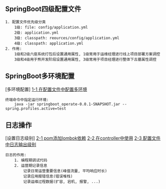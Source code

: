 ## SpringBoot四级配置文件
    1. 配置文件优先级分类
        1级: file: config/application.yml
        2级: application.yml
        3级: classpath: reources/config/application.yml
        4级: classpath: application.yml
    2. 作用: 
        1级和2级六座系统打包后设置通用属性, 1级常用于运维经理进行线上项目部署方案调控
        3级和4级用于熊开发阶段设置通用属性, 3级常用于项目经理进行整体下古墓属性调控
        
## SpringBoot多环境配置
[多环境配置]
    [1-1 在配置文件中配置多环境](../application.yml)
    
    终端命令中指定运行环境:  
        java -jar springboot_operate-0.0.1-SNAPSHOT.jar --spring.profiles.active=test
        
## 日志操作
[设置日志级别]
    [2-1 pom添加lombok依赖](../../../../pom.xml)
    [2-2 在controller中使用](../../java/com/hui/controller/UserController.java)
    [2-3 配置文件中日志输出级别](../application.yml)
    
    日志的作用:
        1. 编程期调试代码
        2. 运营期记录信息
            记录日常运营重要信息(峰值流量, 平均响应时长)
            记录应用报错信息(错误堆栈)
            记录运维过程数据(扩容, 宕机, 报警, ...)